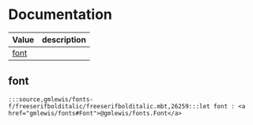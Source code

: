 # Documentation
|Value|description|
|---|---|
|[font](#font)||

## font

```moonbit
:::source,gmlewis/fonts-f/freeserifbolditalic/freeserifbolditalic.mbt,26259:::let font : <a href="gmlewis/fonts#Font">@gmlewis/fonts.Font</a>
```

